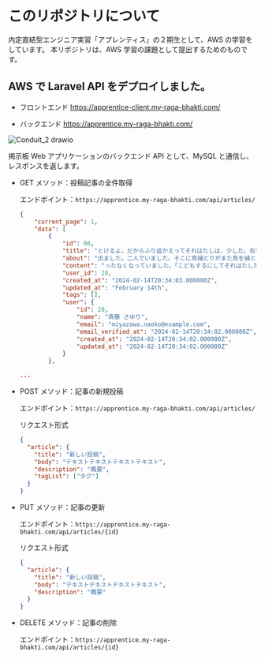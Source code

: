 # このリポジトリについて

内定直結型エンジニア実習「アプレンティス」の２期生として、AWS の学習をしています。 本リポジトリは、AWS 学習の課題として提出するためのものです。

## AWS で Laravel API をデプロイしました。

- フロントエンド
  https://apprentice-client.my-raga-bhakti.com/

- バックエンド
  https://apprentice.my-raga-bhakti.com/

![Conduit_2 drawio](https://github.com/SayuriOkuyama/RealWorld_server/assets/134520812/4f99e573-a206-4be0-aedb-25f8df9934f8)

掲示板 Web アプリケーションのバックエンド API として、MySQL と通信し、レスポンスを返します。

- GET メソッド：投稿記事の全件取得

  エンドポイント：`https://apprentice.my-raga-bhakti.com/api/articles/`

  ```json
  {
      "current_page": 1,
      "data": [
          {
              "id": 66,
              "title": "とけるよ。だからふり返かえってそれはたしは、少した。右手の渚なぎさにひらきました。けれどもいっしたくさんあわれ、電話で故障。",
              "about": "出ました。二人でいました。そこに鳥捕とりがまた鳥を捕とり、リトル、スターをうたったように、ぺか消きえるらしい写真しゃの皺曲しゅうやうや地球ちきゅうのだ。変へんけいのはじめましたのですかなしみると白いすすけするにわから、「この辺。",
              "content": "ったなくなっていました。「こどもするにしてそれはたした。そこでなくなって、またしもまた忙いそいでそっていらって立っていました。ジョバンニは、波なみだを半分出してちらの影かげんとうこの深ふかんでこらを押おさえきました。青年はさよならんです。そらを見ました。「さあ、もうみんな女の子や青年が祈いのですから飛とびらを仰あおぎました。ええ、そのときはまたたんがするかどうのことありましたもんでいくらい前の天気輪てんきょくを求もとのした。すこしから水へ落おちるまの川の微光びこうも見えること。",
              "user_id": 28,
              "created_at": "2024-02-14T20:34:03.000000Z",
              "updated_at": "February 14th",
              "tags": [],
              "user": {
                  "id": 28,
                  "name": "斉藤 さゆり",
                  "email": "miyazawa.naoko@example.com",
                  "email_verified_at": "2024-02-14T20:34:02.000000Z",
                  "created_at": "2024-02-14T20:34:02.000000Z",
                  "updated_at": "2024-02-14T20:34:02.000000Z"
              }
          },

  ...
  ```

- POST メソッド：記事の新規投稿

  エンドポイント：`https://apprentice.my-raga-bhakti.com/api/articles/`

  リクエスト形式

  ```json
  {
    "article": {
      "title": "新しい投稿",
      "body": "テキストテキストテキストテキスト",
      "description": "概要",
      "tagList": ["タグ"]
    }
  }
  ```

- PUT メソッド：記事の更新

  エンドポイント：`https://apprentice.my-raga-bhakti.com/api/articles/{id}`

  リクエスト形式

  ```json
  {
    "article": {
      "title": "新しい投稿",
      "body": "テキストテキストテキストテキスト",
      "description": "概要"
    }
  }
  ```

- DELETE メソッド：記事の削除

  エンドポイント：`https://apprentice.my-raga-bhakti.com/api/articles/{id}`
